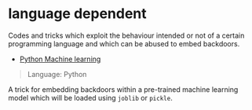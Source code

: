 # language dependent

Codes and tricks which exploit the behaviour intended or not of a certain programming language and which can be abused to embed backdoors.

- [Python Machine learning](PythonMachineLearning)

> Language: Python

A trick for embedding backdoors within a pre-trained machine learning model which will be loaded using `joblib` or `pickle`.